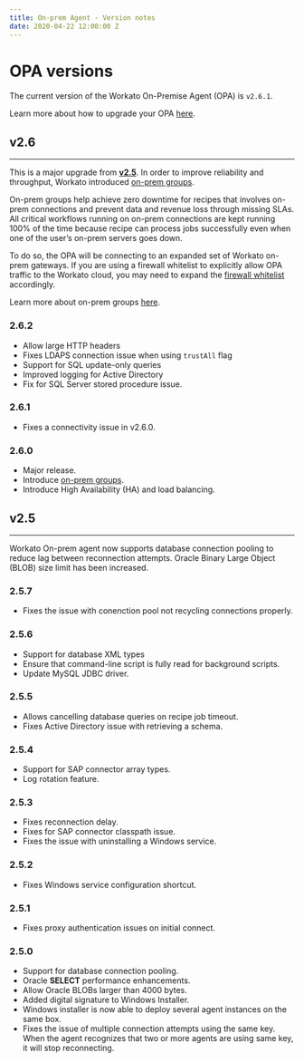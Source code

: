 ```yaml
---
title: On-prem Agent - Version notes
date: 2020-04-22 12:00:00 Z
---
```


# OPA versions

The current version of the Workato On-Premise Agent (OPA) is `v2.6.1`.

Learn more about how to upgrade your OPA [here](/on-prem/agents/upgrade.md).

## v2.6
___

This is a major upgrade from [**v2.5**](#v2-5). In order to improve reliability and throughput, Workato introduced [on-prem groups](/on-prem/groups.md).

On-prem groups help achieve zero downtime for recipes that involves on-prem connections and prevent data and revenue loss through missing SLAs. All critical workflows running on on-prem connections are kept running 100% of the time because recipe can process jobs successfully even when one of the user’s on-prem servers goes down.

To do so, the OPA will be connecting to an expanded set of Workato on-prem gateways. If you are using a firewall whitelist to explicitly allow OPA traffic to the Workato cloud, you may need to expand the [firewall whitelist](/security/ip-whitelists.md#on-premise-agent) accordingly.

Learn more about on-prem groups [here](/on-prem/groups.md).

### 2.6.2

- Allow large HTTP headers
- Fixes LDAPS connection issue when using `trustAll` flag
- Support for SQL update-only queries
- Improved logging for Active Directory
- Fix for SQL Server stored procedure issue.

### 2.6.1

- Fixes a connectivity issue in v2.6.0.

### 2.6.0

- Major release.
- Introduce [on-prem groups](/on-prem/groups.md).
- Introduce High Availability (HA) and load balancing.

## v2.5
___

Workato On-prem agent now supports database connection pooling to reduce lag between reconnection attempts. Oracle Binary Large Object (BLOB) size limit has been increased.

### 2.5.7

- Fixes the issue with conenction pool not recycling connections properly.

### 2.5.6

- Support for database XML types
- Ensure that command-line script is fully read for background scripts.
- Update MySQL JDBC driver.

### 2.5.5

- Allows cancelling database queries on recipe job timeout.
- Fixes Active Directory issue with retrieving a schema.

### 2.5.4

- Support for SAP connector array types.
- Log rotation feature.

### 2.5.3

- Fixes reconnection delay.
- Fixes for SAP connector classpath issue.
- Fixes the issue with uninstalling a Windows service.

### 2.5.2

- Fixes Windows service configuration shortcut.

### 2.5.1

- Fixes proxy authentication issues on initial connect.

### 2.5.0

- Support for database connection pooling.
- Oracle **SELECT** performance enhancements.
- Allow Oracle BLOBs larger than 4000 bytes.
- Added digital signature to Windows Installer.
- Windows installer is now able to deploy several agent instances on the same box.
- Fixes the issue of multiple connection attempts using the same key. When the agent recognizes that two or more agents are using same key, it will stop reconnecting.

